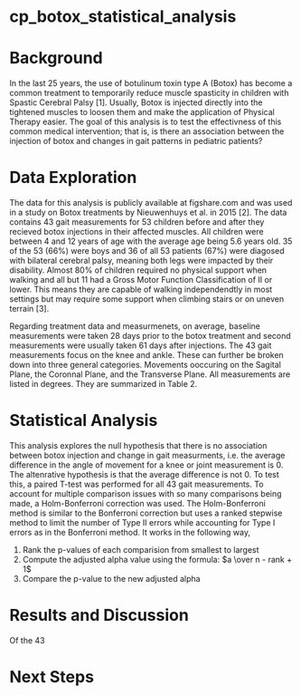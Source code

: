 # cp_botox_statistical_analysis

# Background
In the last 25 years, the use of botulinum toxin type A (Botox) has become a common treatment to temporarily reduce muscle spasticity in children with Spastic Cerebral Palsy [1]. Usually, Botox is injected directly into the tightened muscles to loosen them and make the application of Physical Therapy easier. The goal of this analysis is to test the effectivness of this common medical intervention; that is, is there an association between the injection of botox and changes in gait patterns in pediatric patients? 

# Data Exploration 
The data for this analysis is publicly available at figshare.com and was used in a study on Botox treatments by Nieuwenhuys et al. in 2015 [2]. The data contains 43 gait measurements for 53 children before and after they recieved botox injections in their affected muscles. All children were between 4 and 12 years of age with the average age being 5.6 years old. 35 of the 53 (66%) were boys and 36 of all 53 patients (67%) were diagosed with bilateral cerebral palsy, meaning both legs were impacted by their disability. Almost 80% of children required no physical support when walking and all but 11 had a Gross Motor Function Classification of II or lower. This means they are capable of walking independendtly in most settings but may require some support when climbing stairs or on uneven terrain [3]. 

Regarding treatment data and measurmenets, on average, baseline measurements were taken 28 days prior to the botox treatment and second measurements were usually taken 61 days after injections. The 43 gait measurements focus on the knee and ankle. These can further be broken down into three general categories. Movements ooccuring on the Sagital Plane, the Coronnal Plane, and the Transverse Plane.  All measurements are listed in degrees. They are summarized in Table 2. 

# Statistical Analysis 
This analysis explores the null hypothesis that there is no association between botox injection and change in gait measurments, i.e. the average difference in the angle of movement for a knee or joint measurement is 0. The altenrative hypothesis is that the average difference is not 0. To test this, a paired T-test was performed for all 43 gait measurements. To account for multiple comparison issues with so many comparisons being made, a Holm-Bonferroni correction was used. The Holm-Bonferroni method is similar to the Bonferroni correction but uses a ranked stepwise method to limit the number of Type II errors while accounting for Type I errors as in the Bonferroni method. It works in the following way, 

1) Rank the p-values of each comparision from smallest to largest 
2) Compute the adjusted alpha value using the formula: $a \over n - rank + 1$
3) Compare the p-value to the new adjusted alpha

# Results and Discussion 
Of the 43 

# Next Steps 
